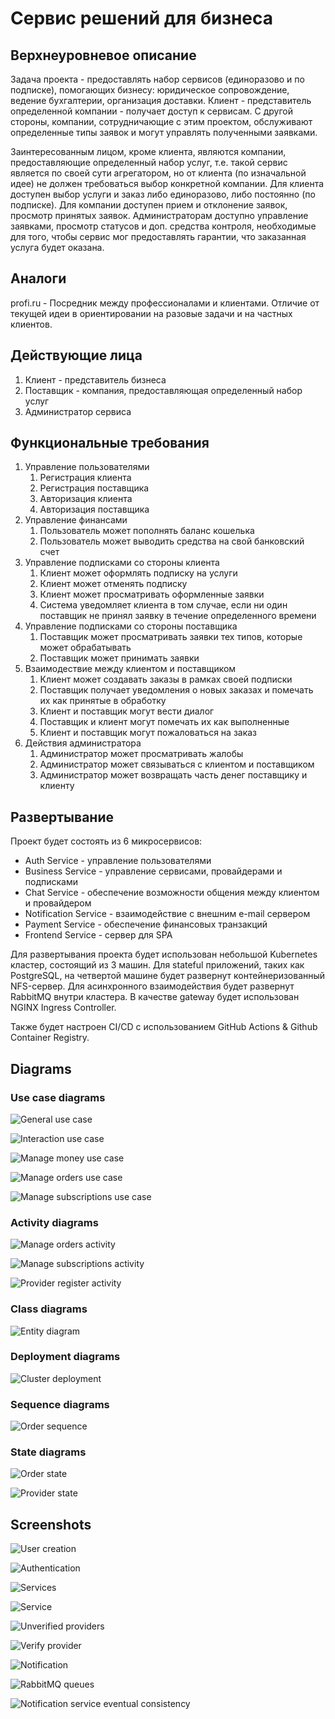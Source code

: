 # Сервис решений для бизнеса

## Верхнеуровневое описание

Задача проекта - предоставлять набор сервисов (единоразово и по подписке), помогающих бизнесу: юридическое сопровождение, ведение бухгалтерии, организация доставки. Клиент - представитель определенной компании - получает доступ к сервисам. С другой стороны, компании, сотрудничающие с этим проектом, обслуживают определенные типы заявок и могут управлять полученными заявками.

Заинтересованным лицом, кроме клиента, являются компании, предоставляющие определенный набор услуг, т.е. такой сервис является по своей сути агрегатором, но от клиента (по изначальной идее) не должен требоваться выбор конкретной компании. Для клиента доступен выбор услуги и заказ либо единоразово, либо постоянно (по подписке). Для компании доступен прием и отклонение заявок, просмотр принятых заявок. Администраторам доступно управление заявками, просмотр статусов и доп. средства контроля, необходимые для того, чтобы сервис мог предоставлять гарантии, что заказанная услуга будет оказана.

## Аналоги

profi.ru - Посредник между профессионалами и клиентами. Отличие от текущей идеи в ориентировании на разовые задачи и на частных клиентов.

## Действующие лица

1. Клиент - представитель бизнеса
2. Поставщик - компания, предоставляющая определенный набор услуг
3. Администратор сервиса

## Функциональные требования

1. Управление пользователями
    1. Регистрация клиента
    2. Регистрация поставщика
    3. Авторизация клиента
    4. Авторизация поставщика
2. Управление финансами
    1. Пользователь может пополнять баланс кошелька
    2. Пользователь может выводить средства на свой банковский счет
3. Управление подписками со стороны клиента
    1. Клиент может оформлять подписку на услуги
    2. Клиент может отменять подписку
    3. Клиент может просматривать оформленные заявки
    4. Система уведомляет клиента в том случае, если ни один поставщик не принял заявку в течение определенного времени
4. Управление подписками со стороны поставщика
    1. Поставщик может просматривать заявки тех типов, которые может обрабатывать
    2. Поставщик может принимать заявки
5. Взаимодествие между клиентом и поставщиком
    1. Клиент может создавать заказы в рамках своей подписки
    2. Поставщик получает уведомления о новых заказах и помечать их как принятые в обработку
    3. Клиент и поставщик могут вести диалог
    4. Поставщик и клиент могут помечать их как выполненные
    5. Клиент и поставщик могут пожаловаться на заказ
6. Действия администратора
    1. Администратор может просматривать жалобы
    2. Администратор может связываться с клиентом и поставщиком
    3. Администратор может возвращать часть денег поставщику и клиенту

## Развертывание

Проект будет состоять из 6 микросервисов:
- Auth Service - управление пользователями
- Business Service - управление сервисами, провайдерами и подписками
- Chat Service - обеспечение возможности общения между клиентом и провайдером
- Notification Service - взаимодействие с внешним e-mail сервером
- Payment Service - обеспечение финансовых транзакций
- Frontend Service - сервер для SPA

Для развертывания проекта будет использован небольшой Kubernetes кластер, состоящий из 3 машин. 
Для stateful приложений, таких как PostgreSQL, на четвертой машине будет развернут контейнеризованный NFS-сервер.
Для асинхронного взаимодействия будет развернут RabbitMQ внутри кластера.
В качестве gateway будет использован NGINX Ingress Controller.

Также будет настроен CI/CD с использованием GitHub Actions & Github Container Registry.

## Diagrams

### Use case diagrams

![General use case](docs/general_use_case.jpg)

![Interaction use case](docs/interaction_use_case.jpg)

![Manage money use case](docs/manage_money_use_case.jpg)

![Manage orders use case](docs/manage_orders_use_case.jpg)

![Manage subscriptions use case](docs/manage_subscriptions_use_case.jpg)

### Activity diagrams

![Manage orders activity](docs/manage_orders_activity.jpg)

![Manage subscriptions activity](docs/manage_subscriptions_activity.jpg)

![Provider register activity](docs/provider_register_activity.jpg)

### Class diagrams

![Entity diagram](docs/entities.jpg)

### Deployment diagrams

![Cluster deployment](docs/cluster_deployment.jpg)

### Sequence diagrams

![Order sequence](docs/order_sequence.jpg)

### State diagrams

![Order state](docs/order_state.jpg)

![Provider state](docs/provider_state.jpg)

## Screenshots

![User creation](docs/user_creation_screenshot.png)

![Authentication](docs/auth_screenshot.png)

![Services](docs/services_screenshot.png)

![Service](docs/service_screenshot.png)

![Unverified providers](docs/unverified_providers_screenshot.png)

![Verify provider](docs/verify_provider_screenshot.png)

![Notification](docs/notification_screenshot.jpg)

![RabbitMQ queues](docs/rabbitmq_queues_screenshot.png)

![Notification service eventual consistency](docs/notification-service_async_screenshot.png)
